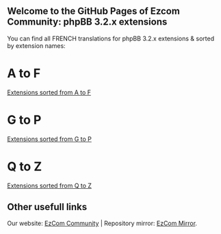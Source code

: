 ## Welcome to the GitHub Pages of Ezcom Community: phpBB 3.2.x extensions

You can find all FRENCH translations for phpBB 3.2.x extensions & sorted by extension names:

# A to F
<a href="https://github.com/Communaute-EzCom/phpbb-3.2.x-extensions/tree/master/A-F">Extensions sorted from A to F</a>
# G to P
<a href="https://github.com/Communaute-EzCom/phpbb-3.2.x-extensions/tree/master/G-P">Extensions sorted from G to P</a>
# Q to Z
<a href="https://github.com/Communaute-EzCom/phpbb-3.2.x-extensions/tree/master/Q-Z">Extensions sorted from Q to Z</a>

## Other usefull links
Our website: <a href="http://www.ezcom-fr.com">EzCom Community</a> | Repository mirror: <a href="http://ezcom.free.fr/?dir=phpBB/3.2.x/Extensions">EzCom Mirror</a>.
